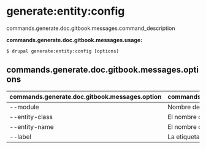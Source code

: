 # generate:entity:config
commands.generate.doc.gitbook.messages.command_description

**commands.generate.doc.gitbook.messages.usage:**
```
$ drupal generate:entity:config [options] 
```

## commands.generate.doc.gitbook.messages.options
commands.generate.doc.gitbook.messages.option | commands.generate.doc.gitbook.messages.details
-------|-------------
--module | Nombre del módulo.
--entity-class | El nombre de la clase
--entity-name | El nombre de la entidad
--label | La etiqueta
